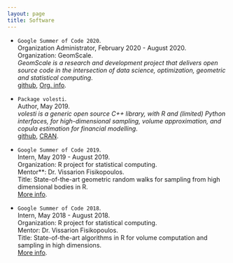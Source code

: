 ```yaml
---
layout: page
title: Software
---
```


- `Google Summer of Code 2020`.  
Organization Administrator, February 2020 - August 2020.  
Organization: GeomScale.  
*GeomScale is a research and development project that delivers open source code in the intersection of data science, optimization, geometric and statistical computing*.  
[github](https://geomscale.github.io/), [Org. info](https://summerofcode.withgoogle.com/organizations/5673184117915648/).  

- `Package volesti`.  
Author, May 2019.  
*volesti is a generic open source C++ library, with R and (limited) Python interfaces, for high-dimensional sampling, volume approximation, and copula estimation for financial modelling*.  
[github](https://github.com/GeomScale/volume_approximation), [CRAN](https://CRAN.R-project.org/package=volesti).  

- `Google Summer of Code 2019`.  
Intern, May 2019 - August 2019.  
Organization: R project for statistical computing.  
Mentor**: Dr. Vissarion Fisikopoulos.  
Title: State-of-the-art geometric random walks for sampling from high dimensional bodies in R.  
[More info](https://summerofcode.withgoogle.com/projects/4674018118991872).  

- `Google Summer of Code 2018`.  
Intern, May 2018 - August 2018.  
Organization: R project for statistical computing.  
Mentor: Dr. Vissarion Fisikopoulos.  
Title: State-of-the-art algorithms in R for volume computation and sampling in high dimensions.  
[More info](https://summerofcode.withgoogle.com/archive/2018/projects/5477184021987328/).  


